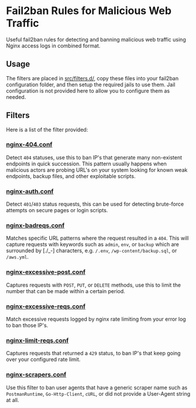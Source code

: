 # Fail2ban Rules for Malicious Web Traffic
Useful fail2ban rules for detecting and banning malicious web traffic using Nginx access logs in combined format.

## Usage
The filters are placed in [src/filters.d/](src/filters.d/), copy these files into your fail2ban configuration folder, and then setup the required jails to use them. Jail configuration is not provided here to allow you to configure them as needed.

## Filters
Here is a list of the filter provided:

### [nginx-404.conf](src/filters.d/nginx-404.conf)
Detect `404` statuses, use this to ban IP's that generate many non-existent endpoints in quick succession. This pattern usually happens when malicious actors are probing URL's on your system looking for known weak endpoints, backup files, and other exploitable scripts. 

### [nginx-auth.conf](src/filters.d/nginx-auth.conf)
Detect `401`/`403` status requests, this can be used for detecting brute-force attempts on secure pages or login scripts.

### [nginx-badreqs.conf](src/filters.d/nginx-badreqs.conf)
Matches specific URL patterns where the request resulted in a `404`. This will capture requests with keywords such as `admin`, `env`, or `backup` which are surrounded by [./_-] characters, e.g. `/.env`, `/wp-content/backup.sql`, or `/aws.yml`.

### [nginx-excessive-post.conf](src/filters.d/nginx-excessive-post.conf)
Captures requests with `POST`, `PUT`, or `DELETE` methods, use this to limit the number that can be made within a certain period.

### [nginx-excessive-reqs.conf](src/filters.d/nginx-excessive-reqs.conf)
Match excessive requests logged by nginx rate limiting from your error log to ban those IP's. 

### [nginx-limit-reqs.conf](src/filters.d/nginx-limit-reqs.conf)
Captures requests that returned a `429` status, to ban IP's that keep going over your configured rate limit. 

### [nginx-scrapers.conf](src/filters.d/nginx-scrapers.conf)
Use this filter to ban user agents that have a generic scraper name such as `PostmanRuntime`, `Go-Http-Client`, `cURL`, or did not provide a User-Agent string at all.